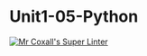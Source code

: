 # Unit1-05-Python
[![Mr Coxall's Super Linter](https://github.com/ICS3U-C-Programming-ReidM/Unit1-05-Python/workflows/Mr%20Coxall's%20Super%20Linter/badge.svg)](https://github.com/ICS3U-C-Programming-ReidM/Unit1-05-Python/actions/)
